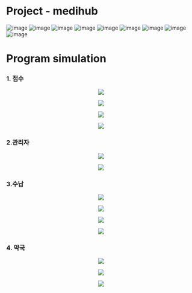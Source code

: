 # Project - medihub

![image](https://github.com/fivesixsevn/medihub/assets/138747086/d1c70bd2-6b8e-4fdb-a812-25eef0e16a26)
![image](https://github.com/fivesixsevn/medihub/assets/138747086/8ad02fce-4832-4408-9064-7cdb42599add)
![image](https://github.com/fivesixsevn/medihub/assets/138747086/115f87c8-9d0b-4246-82a4-5308e8d0f7a9)
![image](https://github.com/fivesixsevn/medihub/assets/138747086/e40819ea-57ac-4a93-8359-95252888dcf9)
![image](https://github.com/fivesixsevn/medihub/assets/138747086/098e5478-94e1-4bc3-84b7-5daff57b348b)
![image](https://github.com/fivesixsevn/medihub/assets/138747086/3427022c-733d-43ee-93ff-d0a60df8e569)
![image](https://github.com/fivesixsevn/medihub/assets/138747086/f51e8fcd-a0bd-4fb8-959c-b9f5e606bf7e)
![image](https://github.com/fivesixsevn/medihub/assets/138747086/ed0c149f-3e3d-45b7-a924-c9a020a8ef4a)
![image](https://github.com/fivesixsevn/medihub/assets/138747086/0e9607ca-8643-4aa0-9d75-f856fce05837)

# Program simulation
### 1. 접수
<p align="center">
<img src="https://github.com/fivesixsevn/medihub/assets/138747086/374934bc-c474-4c59-94f5-d9bbdaef8423">
</p>
<p align="center">
<img src="https://github.com/fivesixsevn/medihub/assets/138747086/ada747da-ab6f-49af-94ba-cdb2215c5e3c">
</p>
<p align="center">
<img src="https://github.com/fivesixsevn/medihub/assets/138747086/7ca75041-e682-469e-9e42-6e13b0b5552f">
</p>
<p align="center">
<img src="https://github.com/fivesixsevn/medihub/assets/138747086/47f9518e-34fc-44af-bca6-6ce1b4c89432">
</p>

### 2.관리자
<p align="center">
<img src="https://github.com/fivesixsevn/medihub/assets/138747086/7d0843a7-be98-4471-a03f-0c5a8acc6ef0">
</p>
<p align="center">
<img src="https://github.com/fivesixsevn/medihub/assets/138747086/01ba13f9-424d-45ef-ace2-ad92ee5e962d">
</p>

### 3.수납
<p align="center">
<img src="https://github.com/fivesixsevn/medihub/assets/138747086/b1b75728-0763-4414-83a1-c0ebc6218870">
</p>
<p align="center">
<img src="https://github.com/fivesixsevn/medihub/assets/138747086/27445225-e9c8-418d-a355-f86b4f1f76bf">
</p>
<p align="center">
<img src="https://github.com/fivesixsevn/medihub/assets/138747086/aafacd25-2f11-4a48-aa8c-fea5a3cc935b">
</p>
<p align="center">
<img src="https://github.com/fivesixsevn/medihub/assets/138747086/db8ab536-32fe-41cf-afd8-3b0f3a26768f">
</p>

### 4. 약국
<p align="center">
<img src="https://github.com/fivesixsevn/medihub/assets/138747086/d61d687f-6410-4f87-b6dc-bc46a63860ea">
</p>
<p align="center">
<img src="https://github.com/fivesixsevn/medihub/assets/138747086/bb20c115-d0cb-4a7f-8348-c5a5c846bb21">
</p>
<p align="center">
<img src="https://github.com/fivesixsevn/medihub/assets/138747086/79cab9c2-7a16-4f58-8f56-9d9852065074">
</p>
